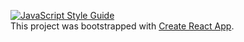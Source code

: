 [![JavaScript Style Guide](https://cdn.rawgit.com/standard/standard/master/badge.svg)](https://github.com/standard/standard)  
This project was bootstrapped with [Create React App](https://github.com/facebook/create-react-app).
